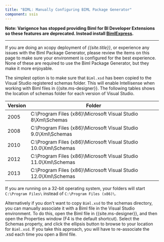 ```yaml
---
title: "BIML: Manually Configuring BIML Package Generator"
component: ssis
---
```



**Note: Varigence has stopped providing Biml for BI Developer Extensions so these features are deprecated. Instead install [BimlExpress](https://www.varigence.com/BimlExpress).**

--------------------

If you are doing an xcopy deployment of *{{site.title}}*, or experience any issues with the Biml Package Generator, please review the items on this page to make sure your environment is configured for the best experience. None of these are required to use the Biml Package Generator, but they make it more enjoyable.

The simplest option is to make sure that `Biml.xsd` has been copied to the Visual Studio registered schemas folder. This will enable Intellisense when working with Biml files in {{site.ms-designer}}. The following tables shows the location of schemas folder for each version of Visual Studio.

|Version|Folder|
|-------|------|
|2005|C:\Program Files (x86)\Microsoft Visual Studio 8\Xml\Schemas|
|2008|C:\Program Files (x86)\Microsoft Visual Studio 9.0\Xml\Schemas|
|2010|C:\Program Files (x86)\Microsoft Visual Studio 10.0\Xml\Schemas|
|2012|C:\Program Files (x86)\Microsoft Visual Studio 11.0\Xml\Schemas|
|2013|C:\Program Files (x86)\Microsoft Visual Studio 12.0\Xml\Schemas|

If you are running on a 32-bit operating system, your folders will start `C:\Program Files\` instead of `C:\Program Files (x86)\`.

Alternatively if you don't want to copy `Biml.xsd` to the schemas directory, you can manually associate it with a Biml file in the Visual Studio environment. To do this, open the Biml file in {{site.ms-designer}}, and then open the Properties window (F4 is the default shortcut). Select the Schemas property, and click the ellipsis button to browse to your location for `Biml.xsd`. If you take this approach, you will have to re-associate the .xsd each time you open a Biml file.